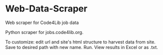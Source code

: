 # Web-Data-Scraper
Web scraper for Code4Lib job data

Python scraper for jobs.code4lib.org.

To customize: edit url and site's html structure to harvest data from site.
Save to desired path with new name.
Run.
View results in Excel or as .txt.
